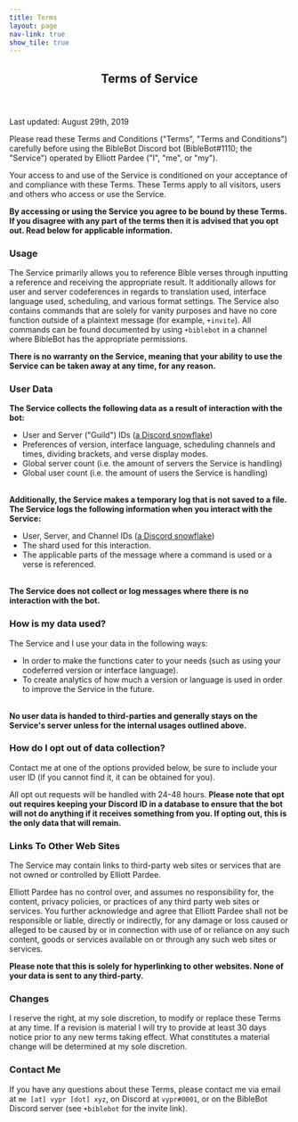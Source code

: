 ```yaml
---
title: Terms
layout: page
nav-link: true
show_tile: true
---
```


<div id="main">
<section id="one">
    <div class="inner">
        <header class="major">
            <h1>Terms of Service</h1>
        </header>
    
<p>Last updated: August 29th, 2019</p>

<p>Please read these Terms and Conditions ("Terms", "Terms and Conditions") carefully before using the BibleBot Discord bot (BibleBot#1110; the "Service") operated by Elliott Pardee ("I", "me", or "my").</p>

<p>Your access to and use of the Service is conditioned on your acceptance of and compliance with these Terms. These Terms apply to all visitors, users and others who access or use the Service.</p>

<p><b>By accessing or using the Service you agree to be bound by these Terms. If you disagree with any part of the terms then it is advised that you opt out. Read below for applicable information.</b></p>

<h3>Usage</h3>

<p>The Service primarily allows you to reference Bible verses through inputting a reference and receiving the appropriate result. It additionally allows for user and server codeferences in regards to translation used, interface language used, scheduling, and various format settings. The Service also contains commands that are solely for vanity purposes and have no core function outside of a plaintext message (for example, <code>+invite</code>). All commands can be found documented by using <code>+biblebot</code> in a channel where BibleBot has the appropriate permissions.</p>

<p><b>There is no warranty on the Service, meaning that your ability to use the Service can be taken away at any time, for any reason.</b></p>

<h3>User Data</h3>

<p><b>The Service collects the following data as a result of interaction with the bot:</b></p>

- User and Server ("Guild") IDs (<a href="https://discordapp.com/developers/docs/reference#snowflakes">a Discord snowflake</a>)<br>
- Preferences of version, interface language, scheduling channels and times, dividing brackets, and verse display modes.<br>
- Global server count (i.e. the amount of servers the Service is handling)<br>
- Global user count (i.e. the amount of users the Service is handling)<br><br>

<p><b>Additionally, the Service makes a temporary log that is not saved to a file. The Service logs the following information when you interact with the Service:</b></p>

- User, Server, and Channel IDs (<a href="https://discordapp.com/developers/docs/reference#snowflakes">a Discord snowflake</a>)<br>
- The shard used for this interaction.<br>
- The applicable parts of the message where a command is used or a verse is referenced.<br><br>

<p><b>The Service does not collect or log messages where there is no interaction with the bot.</b></p>

<h3>How is my data used?</h3>

<p>The Service and I use your data in the following ways:</p>

- In order to make the functions cater to your needs (such as using your codeferred version or interface language).<br>
- To create analytics of how much a version or language is used in order to improve the Service in the future.<br><br>

<p><b>No user data is handed to third-parties and generally stays on the Service's server unless for the internal usages outlined above.</b></p>

<h3>How do I opt out of data collection?</h3>

<p>Contact me at one of the options provided below, be sure to include your user ID (if you cannot find it, it can be obtained for you).</p>

<p>All opt out requests will be handled with 24-48 hours. <b>Please note that opt out requires keeping your Discord ID in a database to ensure that the bot will not do anything if it receives something from you. If opting out, this is the only data that will remain.</b></p>

<h3>Links To Other Web Sites</h3>

<p>The Service may contain links to third-party web sites or services that are not owned or controlled by Elliott Pardee.</p>

<p>Elliott Pardee has no control over, and assumes no responsibility for, the content, privacy policies, or practices of any third party web sites or services. You further acknowledge and agree that Elliott Pardee shall not be responsible or liable, directly or indirectly, for any damage or loss caused or alleged to be caused by or in connection with use of or reliance on any such content, goods or services available on or through any such web sites or services.</p>

<p><b>Please note that this is solely for hyperlinking to other websites. None of your data is sent to any third-party.</b></p>

<h3>Changes</h3>

<p>I reserve the right, at my sole discretion, to modify or replace these Terms at any time. If a revision is material I will try to provide at least 30 days notice prior to any new terms taking effect. What constitutes a material change will be determined at my sole discretion.</p>

<h3>Contact Me</h3>

<p>If you have any questions about these Terms, please contact me via email at <code>me [at] vypr [dot] xyz</code>, on Discord at <code>vypr#0001</code>, or on the BibleBot Discord server (see <code>+biblebot</code> for the invite link).</p>
</div>
</section>
</div>
